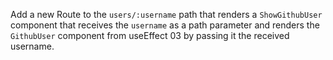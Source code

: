 Add a new Route to the `users/:username` path that renders a `ShowGithubUser` component that receives the `username` as a path parameter and renders the `GithubUser` component from useEffect 03 by passing it the received username.

